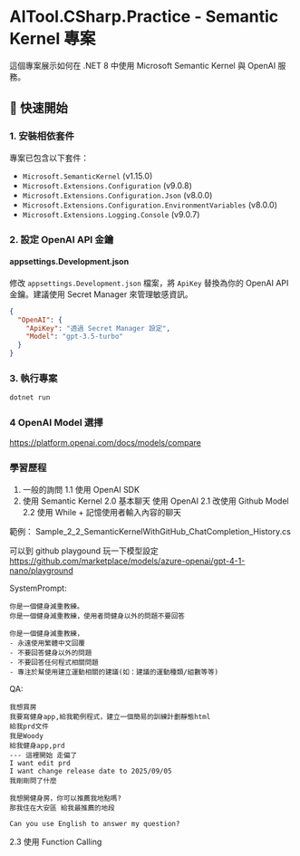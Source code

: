 # AITool.CSharp.Practice - Semantic Kernel 專案

這個專案展示如何在 .NET 8 中使用 Microsoft Semantic Kernel 與 OpenAI 服務。

## 🚀 快速開始

### 1. 安裝相依套件

專案已包含以下套件：
- `Microsoft.SemanticKernel` (v1.15.0)
- `Microsoft.Extensions.Configuration` (v9.0.8)
- `Microsoft.Extensions.Configuration.Json` (v8.0.0)
- `Microsoft.Extensions.Configuration.EnvironmentVariables` (v8.0.0)
- `Microsoft.Extensions.Logging.Console` (v9.0.7)

### 2. 設定 OpenAI API 金鑰

#### appsettings.Development.json

修改 `appsettings.Development.json` 檔案，將 `ApiKey` 替換為你的 OpenAI API 金鑰。建議使用 Secret Manager 來管理敏感資訊。


```json
{
  "OpenAI": {
    "ApiKey": "透過 Secret Manager 設定",
    "Model": "gpt-3.5-turbo"
  }
}
```

### 3. 執行專案

```bash
dotnet run
```

### 4 OpenAI Model 選擇
https://platform.openai.com/docs/models/compare

### 學習歷程

1. 一般的詢問
   1.1 使用 OpenAI SDK
2. 使用 Semantic Kernel
  2.0 基本聊天 使用 OpenAI
  2.1 改使用 Github Model
  2.2 使用 While + 記憶使用者輸入內容的聊天

範例： Sample_2_2_SemanticKernelWithGitHub_ChatCompletion_History.cs

可以到 github playgound 玩一下模型設定
https://github.com/marketplace/models/azure-openai/gpt-4-1-nano/playground

SystemPrompt:
```
你是一個健身減重教練。
你是一個健身減重教練，使用者問健身以外的問題不要回答

你是一個健身減重教練，
- 永遠使用繁體中文回覆
- 不要回答健身以外的問題
- 不要回答任何程式相關問題
- 專注於幫使用建立運動相關的建議(如：建議的運動種類/組數等等)

```

QA:
```
我想買房
我要寫健身app,給我範例程式，建立一個簡易的訓練計劃靜態html
給我prd文件
我是Woody
給我健身app,prd
--- 這裡開始 走偏了
I want edit prd
I want change release date to 2025/09/05
我剛剛問了什麼

我想開健身房，你可以推薦我地點嗎?
那我住在大安區 給我最推薦的地段

Can you use English to answer my question?
```

  2.3 使用 Function Calling


